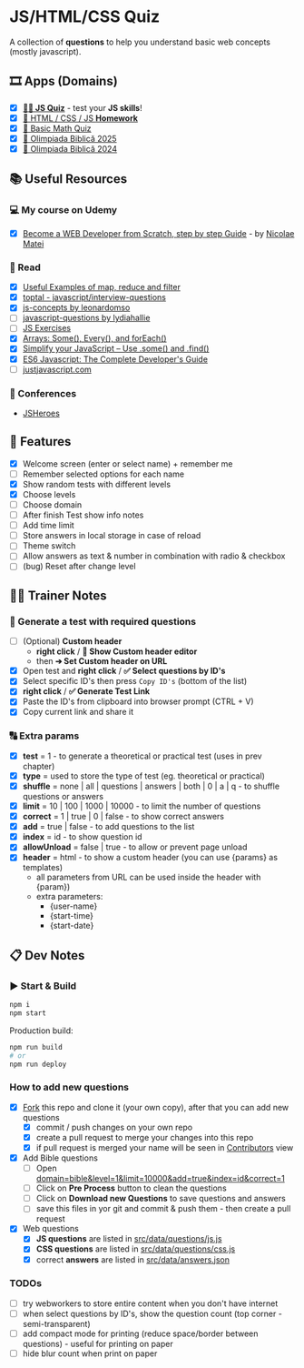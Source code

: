 # JS/HTML/CSS Quiz

A collection of **questions** to help you understand basic web concepts (mostly javascript).

## 🎞 Apps (Domains)

- [x] **[👩‍💻 JS Quiz](https://nmatei.github.io/simple-quiz-app/?domain=js&level=5-6-10)** - test your **JS skills**!
- [x] [📗 HTML / CSS / JS **Homework**](https://nmatei.github.io/simple-quiz-app/?domain=js-homework&level=10)
- [x] [🧮 Basic Math Quiz](https://nmatei.github.io/simple-quiz-app/?domain=math&level=22)
- [x] [📖 Olimpiada Biblică 2025](https://nmatei.github.io/bible-quiz)
- [x] [📖 Olimpiada Biblică 2024](https://nmatei.github.io/simple-quiz-app/?domain=bible&year=2024&biserica=Unu-Unu&level=2-3-5&limit=10)

## 📚 Useful Resources

### ‍💻 My course on Udemy

- [x] [Become a WEB Developer from Scratch, step by step Guide](https://nmatei.github.io/web) - by [Nicolae Matei](https://nmatei.github.io/)

### 📖 Read

- [x] [Useful Examples of map, reduce and filter](https://link.medium.com/XezVbaWgNT)
- [x] [toptal - javascript/interview-questions](https://www.toptal.com/javascript/interview-questions)
- [x] [js-concepts by leonardomso](https://github.com/leonardomso/33-js-concepts#1-call-stack)
- [ ] [javascript-questions by lydiahallie](https://github.com/lydiahallie/javascript-questions/blob/master/README.md)
- [ ] [JS Exercises](https://ydkjs-exercises.com/)
- [x] [Arrays: Some(), Every(), and forEach()](https://levelup.gitconnected.com/javascript-array-some-vs-every-vs-foreach-knowledge-scoops-81dfe43369c6)
- [x] [Simplify your JavaScript – Use .some() and .find()](https://medium.com/poka-techblog/simplify-your-javascript-use-some-and-find-f9fb9826ddfd)
- [x] [ES6 Javascript: The Complete Developer's Guide](https://www.udemy.com/course/javascript-es6-tutorial/#overview)
- [ ] [justjavascript.com](https://justjavascript.com/)

### 🎥 Conferences

- [JSHeroes](https://www.youtube.com/c/JSHeroes)

## 💠 Features

- [x] Welcome screen (enter or select name) + remember me
- [ ] Remember selected options for each name
- [x] Show random tests with different levels
- [x] Choose levels
- [ ] Choose domain
- [ ] After finish Test show info notes
- [ ] Add time limit
- [ ] Store answers in local storage in case of reload
- [ ] Theme switch
- [ ] Allow answers as text & number in combination with radio & checkbox
- [ ] (bug) Reset after change level

## 👨‍🏫 Trainer Notes

### 📃 Generate a test with required questions

- [ ] (Optional) **Custom header**
  - **right click** / **📝 Show Custom header editor**
  - then **➔ Set Custom header on URL**
- [x] Open test and **right click** / **✅ Select questions by ID's**
- [x] Select specific ID's then press `Copy ID's` (bottom of the list)
- [x] **right click** / **✅ Generate Test Link**
- [x] Paste the ID's from clipboard into browser prompt (CTRL + V)
- [x] Copy current link and share it

### 🔠 Extra params

- [x] **test** = 1 - to generate a theoretical or practical test (uses in prev chapter)
- [x] **type** = used to store the type of test (eg. theoretical or practical)
- [x] **shuffle** = none | all | questions | answers | both | 0 | a | q - to shuffle questions or answers
- [x] **limit** = 10 | 100 | 1000 | 10000 - to limit the number of questions
- [x] **correct** = 1 | true | 0 | false - to show correct answers
- [x] **add** = true | false - to add questions to the list
- [x] **index** = id - to show question id
- [x] **allowUnload** = false | true - to allow or prevent page unload
- [x] **header** = html - to show a custom header (you can use {params} as templates)
  - all parameters from URL can be used inside the header with {param})
  - extra parameters:
    - {user-name}
    - {start-time}
    - {start-date}

## 📋 Dev Notes

### ▶ Start & Build

```sh
npm i
npm start
```

Production build:

```sh
npm run build
# or
npm run deploy
```

### How to add new questions

- [x] [Fork](https://github.com/nmatei/simple-quiz-app/fork) this repo and clone it (your own copy), after that you can add new questions
  - [x] commit / push changes on your own repo
  - [x] create a pull request to merge your changes into this repo
  - [x] if pull request is merged your name will be seen in [Contributors](https://github.com/nmatei/simple-quiz-app/graphs/contributors) view
- [x] Add Bible questions
  - [ ] Open [domain=bible&level=1&limit=10000&add=true&index=id&correct=1](https://nmatei.github.io/simple-quiz-app/?domain=bible&level=1&limit=10000&add=true&index=id&correct=1)
  - [ ] Click on **Pre Process** button to clean the questions
  - [ ] Click on **Download new Questions** to save questions and answers
  - [ ] save this files in yor git and commit & push them - then create a pull request
- [x] Web questions
  - [x] **JS questions** are listed in [src/data/questions/js.js](src/data/questions/js.js)
  - [x] **CSS questions** are listed in [src/data/questions/css.js](src/data/questions/css.js)
  - [x] correct **answers** are listed in [src/data/answers.json](src/data/answers.json)

### TODOs

- [ ] try webworkers to store entire content when you don't have internet
- [ ] when select questions by ID's, show the question count (top corner - semi-transparent)
- [ ] add compact mode for printing (reduce space/border between questions) - useful for printing on paper
- [ ] hide blur count when print on paper
